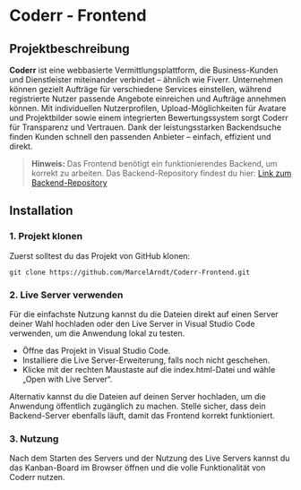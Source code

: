 # Coderr - Frontend

## Projektbeschreibung

**Coderr** ist eine webbasierte Vermittlungsplattform, die Business-Kunden und Dienstleister miteinander verbindet – ähnlich wie Fiverr. Unternehmen können gezielt Aufträge für verschiedene Services einstellen, während registrierte Nutzer passende Angebote einreichen und Aufträge annehmen können. Mit individuellen Nutzerprofilen, Upload-Möglichkeiten für Avatare und Projektbilder sowie einem integrierten Bewertungssystem sorgt Coderr für Transparenz und Vertrauen. Dank der leistungsstarken Backendsuche finden Kunden schnell den passenden Anbieter – einfach, effizient und direkt.

> **Hinweis:** Das Frontend benötigt ein funktionierendes Backend, um korrekt zu arbeiten. Das Backend-Repository findest du hier: <a href="https://github.com/MarcelArndt/Coderr-Backend" target="_blank">Link zum Backend-Repository</a>

## Installation

### 1. Projekt klonen
Zuerst solltest du das Projekt von GitHub klonen:
```
git clone https://github.com/MarcelArndt/Coderr-Frontend.git
```
### 2. Live Server verwenden
Für die einfachste Nutzung kannst du die Dateien direkt auf einen Server deiner Wahl hochladen oder den Live Server in Visual Studio Code verwenden, um die Anwendung lokal zu testen.
<ul>
<li>Öffne das Projekt in Visual Studio Code.</li>
<li>Installiere die Live Server-Erweiterung, falls noch nicht geschehen.</li>
<li>Klicke mit der rechten Maustaste auf die index.html-Datei und wähle „Open with Live Server“.</li>
</ul>
Alternativ kannst du die Dateien auf deinen Server hochladen, um die Anwendung öffentlich zugänglich zu machen. Stelle sicher, dass dein Backend-Server ebenfalls läuft, damit das Frontend korrekt funktioniert.

### 3. Nutzung
Nach dem Starten des Servers und der Nutzung des Live Servers kannst du das Kanban-Board im Browser öffnen und die volle Funktionalität von Coderr nutzen.